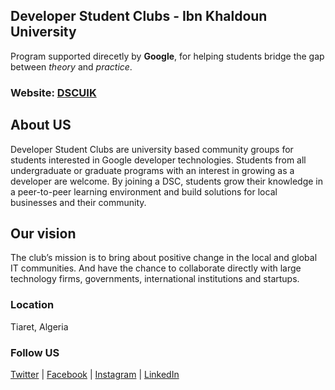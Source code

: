 ## Developer Student Clubs - Ibn Khaldoun University
Program supported direcetly by **Google**, for helping students bridge the gap between *theory* and *practice*.

### Website: [DSCUIK](https://dscuik.github.io)

## About US
Developer Student Clubs are university based community groups for students interested in Google developer technologies. Students from all undergraduate or graduate programs with an interest in growing as a developer are welcome. By joining a DSC, students grow their knowledge in a peer-to-peer learning environment and build solutions for local businesses and their community.

## Our vision
The club’s mission is to bring about positive change in the local and global IT communities. And have the chance to collaborate directly with large technology firms, governments, international institutions and startups.

### Location
Tiaret, Algeria

### Follow US
[Twitter](https://twitter.com/dscuik) | [Facebook](https://www.facebook.com/dscuik) | [Instagram](https://www.instagram.com/dscuiktiaret) | [LinkedIn](https://www.linkedin.com/company/dscuik)

